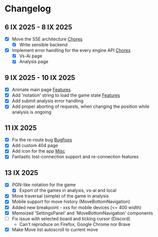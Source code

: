 # Changelog

## 6 IX 2025 - 8 IX 2025
- [x] Move the SSE architecture [Chores](#chores)
  - [x] Write sensible backend 
- [x] Implement error handling for the every engine API [Chores](#chores)
  - [x] Vs-Ai page
  - [x] Analysis page 

## 9 IX 2025 - 10 IX 2025
- [x] Animate main page [Features](#features)
- [x] Add 'notation' string to load the game state [Features](#features)
- [x] Add submit analysis error handling
- [x] Add proper aborting of requests, when changing the position while analysis is ongoing
  
## 11 IX 2025
- [x] Fix the re-route bug [Bugfixes](#bugfixes)
- [x] Add custom 404 page 
- [x] Add icon for the app [Misc](#misc)
- [x] Fantastic lost-connection support and re-connection features

## 13 IX 2025
- [x] PGN-like notation for the game
  - [x] Export of the games in analysis, vs-ai and local
- [x] Move traversal (simple) of the game in analysis
- [x] Mobile support for move history (MoveBottomNavigation)
- [x] Added new breakpoint - xxs for mobile devices (<= 400 width)
- [x] Memoized 'SettingsPanel' and 'MoveBottomNavigation' components
- [ ] Fix issue with selected board and ticking cursor (Discord)
  - Can't reproduce on Firefox, Google Chrome nor Brave
- [x] Make Move list autoscroll to current move